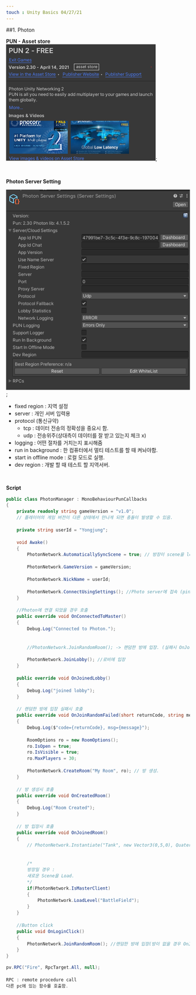 ```yaml
---
touch : Unity Basics 04/27/21
---
```

##1. Photon

**PUN - Asset store**
![](../images/0427/pun2.png);

<br/>

**Photon Server Setting**

![](../images/0427/photonServerSetting.png);
- fixed region : 지역 설정
- server : 개인 서버 입력용
- protocol (통신규약)
    - tcp : 데이터 전송의 정확성을 중요시 함.
    - udp : 전송위주(상대측이 데이터를 잘 받고 있는지 체크 x) 
- logging : 어떤 절차를 거치는지 표시해줌
- run in background : 한 컴퓨터에서 멀티 테스트를 할 때 켜놔야함.
- start in offline mode : 로컬 모드로 실행.
- dev region : 개발 할 때 테스트 할 지역서버.


<br/>

**Script**







```cs
public class PhotonManager : MonoBehaviourPunCallbacks
{
    private readonly string gameVersion = "v1.0";
    // 플레이어의 게임 버전이 다른 상태에서 만나게 되면 충돌이 발생할 수 있음.

    private string userId = "Yongjung";

    void Awake()
    {
        PhotonNetwork.AutomaticallySyncScene = true; // 방장이 scene을 loading을 하면 그 방안에 있는 유저들도 자동으로 scene을 loading 해줌

        PhotonNetwork.GameVersion = gameVersion;

        PhotonNetwork.NickName = userId;

        PhotonNetwork.ConnectUsingSettings(); //Photo server에 접속 (ping test 서버가 살아있는지 확인)
    }

    //Photon에 연결 되었을 경우 호출
    public override void OnConnectedToMaster()
    {
        Debug.Log("Connected to Photon.");


        //PhotonNetwork.JoinRandomRoom(); -> 랜덤한 방에 입장. (실패시 OnJoinRandomFailed())

        PhotonNetwork.JoinLobby(); //로비에 입장
    }

    public override void OnJoinedLobby()
    {
        Debug.Log("joined lobby");
    }

    // 랜덤한 방에 입장 실패시 호출
    public override void OnJoinRandomFailed(short returnCode, string message)
    {
        Debug.Log($"code={returnCode}, msg={message}");

        RoomOptions ro = new RoomOptions();
        ro.IsOpen = true;
        ro.IsVisible = true;
        ro.MaxPlayers = 30;

        PhotonNetwork.CreateRoom("My Room", ro); // 방 생성.
    }

    // 방 생성시 호출
    public override void OnCreatedRoom()
    {
        Debug.Log("Room Created");
    }

    // 방 입장시 호출
    public override void OnJoinedRoom()
    {
        // PhotonNetwork.Instantiate("Tank", new Vector3(0,5,0), Quaternion.identity, 0);  방에 접속되어 있는 모든 플레이어에 동일하게 Instantiate.


        /*
        방장일 경우 :
        새로운 Scene을 Load.
        */
        if(PhotonNetwork.IsMasterClient)
        {
            PhotonNetwork.LoadLevel("BattleField");
        }
    }

    //Button click
    public void OnLoginClick()
    {
        PhotonNetwork.JoinRandomRoom(); //랜덤한 방에 입장(방이 없을 경우 OnJoinRoomFail 호출)
    }
}
```

```cs
pv.RPC("Fire", RpcTarget.All, null); 

RPC : remote procedure call
다른 pc에 있는 함수를 호출함.

```